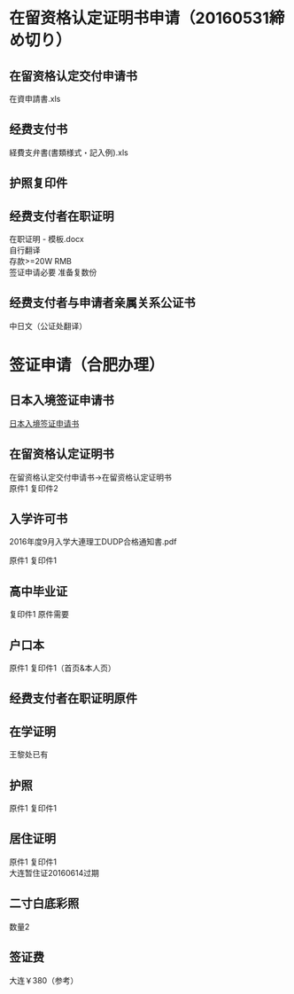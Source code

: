 # 在留资格认定证明书申请（20160531締め切り）

## 在留资格认定交付申请书

在資申請書.xls

## 经费支付书

経費支弁書(書類様式・記入例).xls

## 护照复印件

## 经费支付者在职证明

在职证明 - 模板.docx  
自行翻译  
 存款>=20W RMB  
签证申请必要 准备复数份

## 经费支付者与申请者亲属关系公证书

中日文（公证处翻译）

# 签证申请（合肥办理）

## 日本入境签证申请书

[日本入境签证申请书](http://www.dalian.cn.emb-japan.go.jp/ch/cardryugaku.html)

## 在留资格认定证明书

在留资格认定交付申请书→在留资格认定证明书  
原件1 复印件2

## 入学许可书

2016年度9月入学大連理工DUDP合格通知書.pdf

原件1 复印件1

## 高中毕业证

复印件1 原件需要

## 户口本

原件1 复印件1（首页&本人页）

## 经费支付者在职证明原件

## 在学证明

王黎处已有

## 护照

原件1 复印件1

## 居住证明

原件1 复印件1  
大连暂住证20160614过期

## 二寸白底彩照

数量2

## 签证费

大连￥380（参考）
